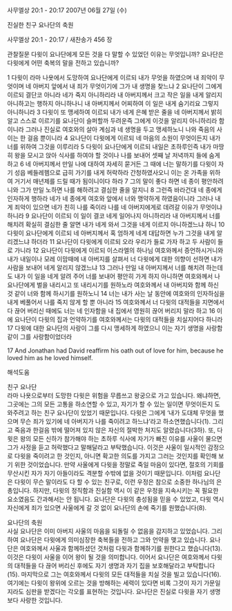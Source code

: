 사무엘상 20:1 - 20:17 
2007년 06월 27일 (수)

진실한 친구 요나단의 축원



사무엘상 20:1 - 20:17 / 새찬송가 456 장


관찰질문
다윗이 요나단에게 모든 것을 다 말할 수 있었던 이유는 무엇입니까?
요나단은 다윗에게 어떤 축복의 말을 전하고 있습니까? 

1 다윗이 라마 나욧에서 도망하여 요나단에게 이르되 내가 무엇을 하였으며 내 죄악이 무엇이며 네 아버지 앞에서 내 죄가 무엇이기에 그가 내 생명을 찾느냐 2 요나단이 그에게 이르되 결단코 아니라 네가 죽지 아니하리라 내 아버지께서 크고 작은 일을 내게 알리지 아니하고는 행하지 아니하나니 내 아버지께서 어찌하여 이 일은 내게 숨기리요 그렇지 아니하니라 3 다윗이 또 맹세하여 이르되 내가 네게 은혜 받은 줄을 네 아버지께서 밝히 알고 스스로 이르기를 요나단이 슬퍼할까 두려운즉 그에게 이것을 알리지 아니하리라 함이니라 그러나 진실로 여호와의 살아 계심과 네 생명을 두고 맹세하노니 나와 죽음의 사이는 한 걸음 뿐이니라 4 요나단이 다윗에게 이르되 네 마음의 소원이 무엇이든지 내가 너를 위하여 그것을 이루리라 5 다윗이 요나단에게 이르되 내일은 초하루인즉 내가 마땅히 왕을 모시고 앉아 식사를 하여야 할 것이나 나를 보내어 셋째 날 저녁까지 들에 숨게 하고 6 네 아버지께서 만일 나에 대하여 자세히 묻거든 그 때에 너는 말하기를 다윗이 자기 성읍 베들레헴으로 급히 가기를 내게 허락하라 간청하였사오니 이는 온 가족을 위하여 거기서 매년제를 드릴 때가 됨이니이다 하라 7 그의 말이 좋다 하면 네 종이 평안하려니와 그가 만일 노하면 나를 해하려고 결심한 줄을 알지니 8 그런즉 바라건대 네 종에게 인자하게 행하라 네가 네 종에게 여호와 앞에서 너와 맹약하게 하였음이니라 그러나 내게 죄악이 있으면 네가 친히 나를 죽이라 나를 네 아버지에게로 데려갈 이유가 무엇이냐 하니라 9 요나단이 이르되 이 일이 결코 네게 일어나지 아니하리라 내 아버지께서 너를 해치려 확실히 결심한 줄 알면 내가 네게 와서 그것을 네게 이르지 아니하겠느냐 하니 10 다윗이 요나단에게 이르되 네 아버지께서 혹 엄하게 네게 대답하면 누가 그것을 내게 알리겠느냐 하더라 11 요나단이 다윗에게 이르되 오라 우리가 들로 가자 하고 두 사람이 들로 가니라 12 요나단이 다윗에게 이르되 이스라엘의 하나님 여호와께서 증언하시거니와 내가 내일이나 모레 이맘때에 내 아버지를 살펴서 너 다윗에게 대한 의향이 선하면 내가 사람을 보내어 네게 알리지 않겠느냐 13 그러나 만일 내 아버지께서 너를 해치려 하는데도 내가 이 일을 네게 알려 주어 너를 보내어 평안히 가게 하지 아니하면 여호와께서 나 요나단에게 벌을 내리시고 또 내리시기를 원하노라 여호와께서 내 아버지와 함께 하신 것 같이 너와 함께 하시기를 원하노니 14 너는 내가 사는 날 동안에 여호와의 인자하심을 내게 베풀어서 나를 죽지 않게 할 뿐 아니라 15 여호와께서 너 다윗의 대적들을 지면에서 다 끊어 버리신 때에도 너는 네 인자함을 내 집에서 영원히 끊어 버리지 말라 하고 16 이에 요나단이 다윗의 집과 언약하기를 여호와께서는 다윗의 대적들을 치실지어다 하니라 17 다윗에 대한 요나단의 사랑이 그를 다시 맹세하게 하였으니 이는 자기 생명을 사랑함 같이 그를 사랑함이었더라  

17 And Jonathan had David reaffirm his oath out of love for him, because he loved him as he loved himself.

해석도움





친구 요나단  
라마 나욧으로부터 도망한 다윗은 위험을 무릅쓰고 왕궁으로 가고 있습니다. 왜냐하면, 그곳에는 그의 모든 고통을 하소연할 수 있고, 자기가 할 수 있는 일이면 무엇이든지 도와주려고 하는 친구 요나단이 있었기 때문입니다. 다윗은 그에게 ‘내가 도대체 무엇을 했으며 무슨 죄가 있기에 네 아버지가 나를 죽이려고 하느냐’라고 하소연했습니다(1). 그리고 죽음과 한걸음 밖에 떨어져 있지 않은 자신의 절박한 처지도 알렸습니다(3하). 또, 다윗은 왕의 모든 신하가 참가해야 하는 초하루 식사에 자기가 빠진 이유를 사울이 물으면 그가 사정을 듣고 허락했다고 말해달라고 부탁했습니다. 이것은 사울이 일시적인 감정으로 다윗을 죽이려고 한 것인지, 아니면 확고한 의도를 가지고 그러는 것인지를 확인해 보기 위한 것이었습니다. 만약 사울에게 다윗을 정말로 죽일 마음이 있다면, 절호의 기회를 무산시킨 자가 자기 아들이라도 격분할 수밖에 없을 것이기 때문입니다. 이처럼 요나단은 다윗이 무슨 말이라도 다 할 수 있는 친구로, 이런 우정은 참으로 소중한 하나님의 은총입니다. 하지만, 다윗의 정직함과 진실함 역시 이 같은 우정을 지속시키는 꼭 필요한 요소였음도 간과해서는 안 됩니다. 요나단은 다윗의 충성됨을 믿을 수 있었고, 다윗 역시 자신에게 죄가 있으면 사울에게 갈 것 없이 요나단의 손에 죽기를 원했습니다(8).    

요나단의 축원  
사실 요나단은 이미 아버지 사울의 마음을 되돌릴 수 없음을 감지하고 있었습니다. 그리하여 요나단은 다윗에게 의미심장한 축복들을 전하고 그와 언약을 맺고 있습니다. 요나단은 여호와께서 사울과 함께하셨던 것처럼 다윗과 함께하기를 원한다고 했습니다(13). 이것은 다윗이 사울을 이어 왕이 될 것을 의미합니다. 이어서 요나단은 여호와께서 다윗의 대적들을 다 끊어 버리신 후에도 자기 생명과 자기 집을 보호해달라고 부탁합니다(15). 마지막으로 그는 여호와께서 다윗의 모든 대적들을 치실 것을 빌고 있습니다(16). 여기에는 다윗이 왕위에 오르는 것을 방해하는 세력이 있다면 비록 그것이 자기 가문일지라도 심판을 받겠다는 각오를 표현하는 것입니다. 요나단은 진실로 다윗을 자기 생명보다 사랑한 것입니다.